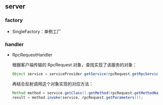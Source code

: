 ## server

### factory

- SingleFactory：单例工厂

### handler

- RpcRequestHandler

  根据客户端传输的 RpcRequest 对象，查找实现了该服务的对象：

  ```java
  Object service = serviceProvider.getService(rpcRequest.getRpcServiceName());
  ```

  再结合反射调用这个对象实现的对应方法：

  ```java
  Method method = service.getClass().getMethod(rpcRequest.getMethodName(), rpcRequest.getParamTypes());
  result = method.invoke(service, rpcRequest.getParameters());
  ```

